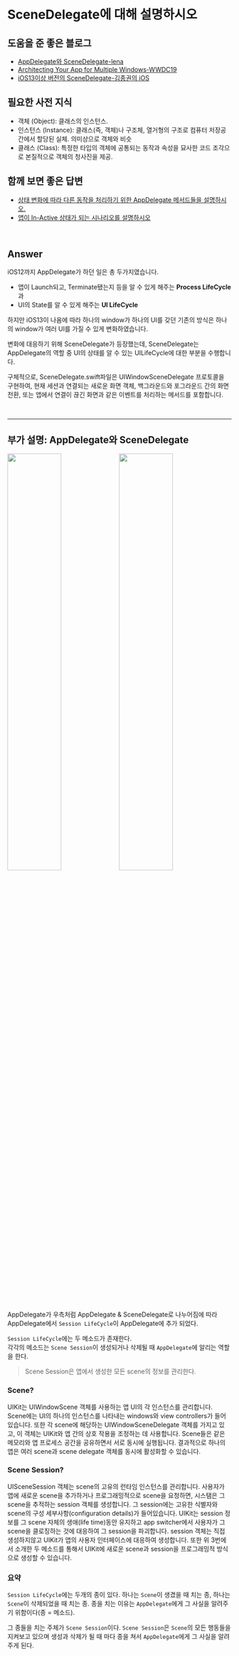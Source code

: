 # SceneDelegate에 대해 설명하시오


## 도움을 준 좋은 블로그
* [AppDelegate와 SceneDelegate-lena](https://velog.io/@dev-lena/iOS-AppDelegate와-SceneDelegate)
* [Architecting Your App for Multiple Windows-WWDC19](https://developer.apple.com/videos/play/wwdc2019/258/)
* [iOS13이상 버전의 SceneDelegate-김종권의 iOS](https://ios-development.tistory.com/53)


## 필요한 사전 지식
* 객체 (Object): 클래스의 인스턴스.
* 인스턴스 (Instance): 클래스(즉, 객체)나 구조체, 열거형의 구조로 컴퓨터 저장공간에서 할당된 실체. 의미상으로 객체와 비슷
* 클래스 (Class): 특정한 타입의 객체에 공통되는 동작과 속성을 묘사한 코드 조각으로 본질적으로 객체의 청사진을 제공.


## 함께 보면 좋은 답변
* [상태 변화에 따라 다른 동작을 처리하기 위한 AppDelegate 메서드들을 설명하시오.](./AppDelegate.md)
* [앱이 In-Active 상태가 되는 시나리오를 설명하시오](./Progress_In-Active.md)


<br>

## Answer

iOS12까지 AppDelegate가 하던 일은 총 두가지였습니다.   
* 앱이 Launch되고, Terminate됐는지 등을 알 수 있게 해주는 **Process LifeCycle**과
* UI의 State를 알 수 있게 해주는 **UI LifeCycle**  

하지만 iOS13이 나옴에 따라 하나의 window가 하나의 UI를 갖던 기존의 방식은 하나의 window가 여러 UI를 가질 수 있게 변화하였습니다.

변화에 대응하기 위해 SceneDelegate가 등장했는데, SceneDelegate는 AppDelegate의 역할 중 UI의 상태를 알 수 있는 UILifeCycle에 대한 부분을 수행합니다.

구체적으로, SceneDelegate.swift파일은 UIWindowSceneDelegate 프로토콜을 구현하여, 현재 세션과 연결되는 새로운 화면 객체, 백그라운드와 포그라운드 간의 화면전환, 또는 앱에서 연결이 끊긴 화면과 같은 이벤트를 처리하는 메서드를 포함합니다.  


<br>

---
## 부가 설명: AppDelegate와 SceneDelegate

<img width=49% src=https://i.imgur.com/CDwg5Ny.png> <img width=49% src=https://i.imgur.com/D4VfgIv.png>

AppDelegate가 우측처럼 AppDelegate & SceneDelegate로 나누어짐에 따라 AppDelegate에서 `Session LifeCycle`이 AppDelegate에 추가 되었다.  


`Session LifeCycle`에는 두 메소드가 존재한다.  
각각의 메소드는 `Scene Session`이 생성되거나 삭제될 때 `AppDelegate`에 알리는 역할을 한다.
> Scene Session은 앱에서 생성한 모든 scene의 정보를 관리한다.


### Scene?  
UIKit는 UIWindowScene 객체를 사용하는 앱 UI의 각 인스턴스를 관리합니다. Scene에는 UI의 하나의 인스턴스를 나타내는 windows와 view controllers가 들어있습니다. 또한 각 scene에 해당하는 UIWindowSceneDelegate 객체를 가지고 있고, 이 객체는 UIKit와 앱 간의 상호 작용을 조정하는 데 사용합니다. Scene들은 같은 메모리와 앱 프로세스 공간을 공유하면서 서로 동시에 실행됩니다. 결과적으로 하나의 앱은 여러 scene과 scene delegate 객체를 동시에 활성화할 수 있습니다.


### Scene Session?  
UISceneSession 객체는 scene의 고유의 런타임 인스턴스를 관리합니다. 사용자가 앱에 새로운 scene을 추가하거나 프로그래밍적으로 scene을 요청하면, 시스탬은 그 scene을 추적하는 session 객체를 생성합니다. 그 session에는 고유한 식별자와 scene의 구성 세부사항(configuration details)가 들어있습니다. UIKit는 session 정보를 그 scene 자체의 생애(life time)동안 유지하고 app switcher에서 사용자가 그 scene을 클로징하는 것에 대응하여 그 session을 파괴합니다. session 객체는 직접 생성하지않고 UIKit가 앱의 사용자 인터페이스에 대응하여 생성합니다. 또한 위 3번에서 소개한 두 메소드를 통해서 UIKit에 새로운 scene과 session을 프로그래밍적 방식으로 생성할 수 있습니다.


### 요약
`Session LifeCycle`에는 두개의 종이 있다. 하나는 `Scene`이 생겼을 때 치는 종, 하나는 `Scene`이 삭제되었을 때 치는 종. 종을 치는 이유는 `AppDelegate`에게 그 사실을 알려주기 위함이다(종 = 메소드).


그 종들을 치는 주체가 `Scene Session`이다. `Scene Session`은 `Scene`의 모든 행동들을 지켜보고 있으며 생성과 삭제가 될 때 마다 종을 쳐서 `AppDelegate`에게 그 사실을 알려주게 된다.
